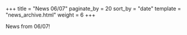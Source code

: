 +++
title = "News 06/07"
paginate_by = 20
sort_by = "date"
template = "news_archive.html"
weight = 6
+++

News from 06/07!


